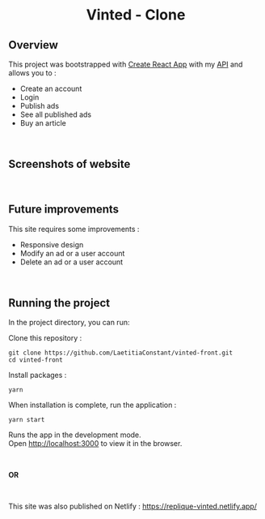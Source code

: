 <h1 align="center">Vinted - Clone</h1>

## Overview

This project was bootstrapped with [Create React App](https://github.com/facebook/create-react-app) with my [API](https://github.com/LaetitiaConstant/vinted-backend) and allows you to :

- Create an account
- Login
- Publish ads
- See all published ads
- Buy an article

&nbsp;

## Screenshots of website

&nbsp;

## Future improvements

This site requires some improvements :

- Responsive design
- Modify an ad or a user account
- Delete an ad or a user account

&nbsp;

## Running the project

In the project directory, you can run:

Clone this repository :

```
git clone https://github.com/LaetitiaConstant/vinted-front.git
cd vinted-front
```

Install packages :

```
yarn
```

When installation is complete, run the application :

```
yarn start
```

Runs the app in the development mode.\
Open [http://localhost:3000](http://localhost:3000) to view it in the browser.

&nbsp;

**OR**

&nbsp;

This site was also published on Netlify : https://replique-vinted.netlify.app/
